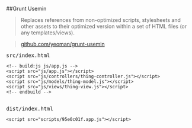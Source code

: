 ##Grunt Usemin

>Replaces references from non-optimized scripts, stylesheets and other assets to their optimized version within a set of HTML files (or any templates/views).

>[github.com/yeoman/grunt-usemin](https://github.com/yeoman/grunt-usemin)


<pre>
src/index.html
<code>
&lt;!-- build:js js/app.js --&gt;
&lt;script src="js/app.js"&gt;&lt;/script&gt;
&lt;script src="js/controllers/thing-controller.js"&gt;&lt;/script&gt;
&lt;script src="js/models/thing-model.js"&gt;&lt;/script&gt;
&lt;script src="js/views/thing-view.js"&gt;&lt;/script&gt;
&lt;!-- endbuild --&gt;
</code>
</pre>
<pre>
dist/index.html
<code>
&lt;script src="scripts/95e0c01f.app.js"&gt;&lt;/script&gt;
</code>
</pre>